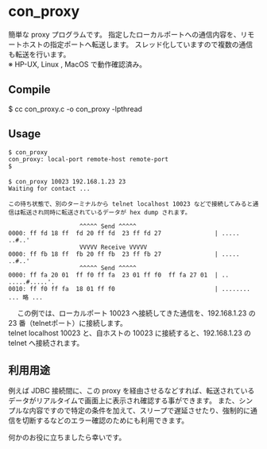 con_proxy
====

簡単な proxy プログラムです。
指定したローカルポートへの通信内容を、リモートホストの指定ポートへ転送します。
スレッド化していますので複数の通信も転送を行います。  
※ HP-UX, Linux , MacOS で動作確認済み。

## Compile 

$ cc con_proxy.c -o con_proxy -lpthread

## Usage

```
$ con_proxy
con_proxy: local-port remote-host remote-port  
$  
　
$ con_proxy 10023 192.168.1.23 23  
Waiting for contact ...   

この待ち状態で、別のターミナルから telnet localhost 10023 などで接続してみると通信は転送され同時に転送されているデータが hex dump されます。

                    ^^^^^ Send ^^^^^  
0000: ff fd 18 ff  fd 20 ff fd  23 ff fd 27               | ..... ..#..'  
                    VVVVV Receive VVVVV  
0000: ff fb 18 ff  fb 20 ff fb  23 ff fb 27               | ..... ..#..'  
                    ^^^^^ Send ^^^^^  
0000: ff fa 20 01  ff f0 ff fa  23 01 ff f0  ff fa 27 01  | .. .....#.....'.  
0010: ff f0 ff fa  18 01 ff f0                            | ........  
... 略 ...  
```
　
この例では、ローカルポート 10023 へ接続してきた通信を、192.168.1.23 の 23 番（telnetポート）に接続します。  
telnet localhost 10023 と、自ホストの 10023 に接続すると、192.168.1.23 の telnet へ接続されます。

## 利用用途
例えば JDBC 接続間に、この proxy を経由させるなどすれば、転送されているデータがリアルタイムで画面上に表示され確認する事ができます。
また、シンプルな内容ですので特定の条件を加えて、スリープで遅延させたり、強制的に通信を切断するなどのエラー確認のためにも利用できます。

何かのお役に立ちましたら幸いです。
